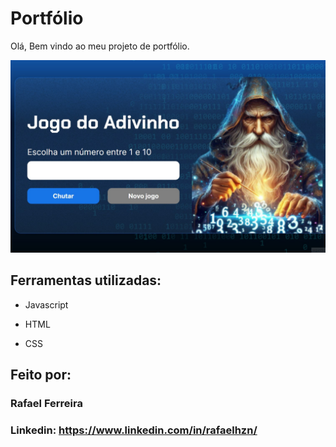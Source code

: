 # Portfólio

Olá, Bem vindo ao meu projeto de portfólio.

![image](https://github.com/RafaelHzn/jogo-do-adivinho/blob/main/img/Jogo%20do%20Adivinho.jpg)


## Ferramentas utilizadas:

* Javascript
  
* HTML

* CSS


## Feito por:

### Rafael Ferreira

### Linkedin: https://www.linkedin.com/in/rafaelhzn/
